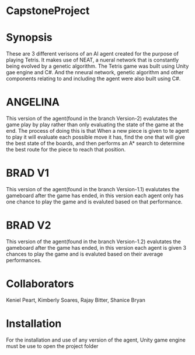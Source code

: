 # CapstoneProject

# Synopsis

These are 3 different verisons of an AI agent created for the purpose of playing Tetris. It makes use of NEAT, a nueral network that is constantly being evolved by a genetic algorithm. The Tetris game was built using Unity gae engine and C#. And the nneural network, genetic algorithm and other components relating to and including the agent were also built using C#.

# ANGELINA

This version of the agent(found in the branch Version-2) evalutates the game play by play rather than only evaluating the state of the game at the end. The process of doing this is that When a new piece is given to te agent to play it will evaluate each possible move it has, find the one that will give the best state of the boards, and then performs an A* search to determine the best route for the piece to reach that position.

# BRAD V1

This version of the agent(found in the branch Version-1.1) evalutates the gameboard after the game has ended, in this version each agent only has one chance to play the game and is evaluted based on that performance.

# BRAD V2

This version of the agent(found in the branch Version-1.2) evalutates the gameboard after the game has ended, in this version each agent is given 3 chances to play the game and is evaluted based on their average performances.

# Collaborators

Keniel Peart, Kimberly Soares, Rajay Bitter, Shanice Bryan

# Installation

For the installation and use of any version of the agent, Unity game engine must be use to open the project folder
